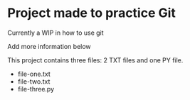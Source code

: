 # Project made to practice Git

Currently a WIP in how to use git

Add more information below

This project contains three files: 2 TXT files and one PY file.
- file-one.txt
- file-two.txt
- file-three.py
